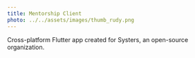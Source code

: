 ```yaml
---
title: Mentorship Client
photo: ../../assets/images/thumb_rudy.png
---
```


Cross-platform Flutter app created for Systers, an open-source organization.
